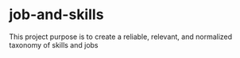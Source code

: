 # job-and-skills
This project purpose is to create a reliable, relevant, and normalized taxonomy of skills and jobs
